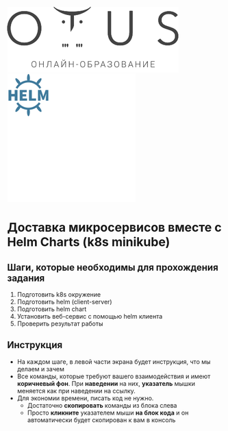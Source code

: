 ![Otus Logo](./assets/logo.png)![Helm Logo](./assets/helm.png)     

# Доставка микросервисов вместе с Helm Charts (k8s minikube)   

## Шаги, которые необходимы для прохождения задания

1. Подготовить k8s окружение
1. Подготовить helm (client-server)
1. Подготовить helm chart
1. Установить веб-сервис с помощью helm клиента
1. Проверить результат работы

## Инструкция

- На каждом шаге, в левой части экрана будет инструкция, что мы делаем и зачем
- Все команды, которые требуют вашего взаимодействия и имеют **коричневый фон**. При **наведении** на них, **указатель** мышки меняется как при наведении на ссылку.
- Для экономии времени, писать код не нужно. 
  - Достаточно **скопировать** команды из блока слева
  - Просто **кликните** указателем мыши **на блок кода** и он автоматически будет скопирован к вам в консоль